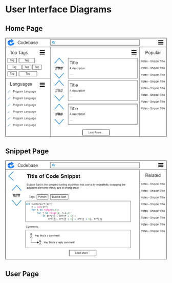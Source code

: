 # User Interface Diagrams

## Home Page

![HomePage](HomePage.png)



## Snippet Page

![SnippetPage](SnippetPage.png)



## User Page



